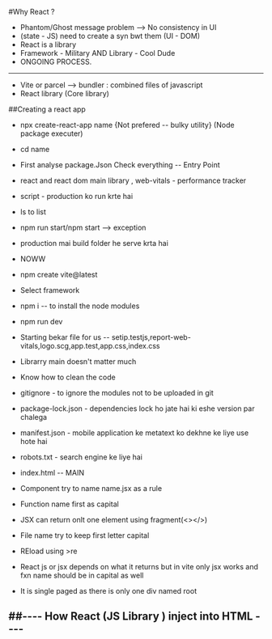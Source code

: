 #Why React ?
- Phantom/Ghost message problem --> No consistency in UI
- (state - JS) need to create a syn bwt them (UI - DOM)
- React is a library
- Framework - Military AND Library - Cool Dude
- ONGOING PROCESS.

---------------

- Vite or parcel --> bundler : combined files of javascript
- React library (Core library)


##Creating a react app

- npx create-react-app name {Not prefered -- bulky utility} (Node package executer)
- cd name
- First analyse package.Json Check everything -- Entry Point
- react and react dom main library , web-vitals - performance tracker
- script - production ko run krte hai 
- ls to list 
- npm run start/npm start --> exception 
- production mai build folder he serve krta hai 

- NOWW 
- npm create vite@latest
- Select framework
- npm i -- to install the node modules
- npm run dev

- Starting bekar file for us -- setip.testjs,report-web-vitals,logo.scg,app.test,app.css,index.css
- Librarry main doesn't matter much
- Know how to clean the code 
- gitignore - to ignore the modules not to be uploaded in git 
- package-lock.json - dependencies lock ho jate hai ki eshe version par chalega
- manifest.json - mobile application ke metatext ko dekhne ke liye use hote hai
- robots.txt - search engine ke liye hai
- index.html -- MAIN 
- Component try to name name.jsx as a rule 
- Function name first as capital 
- JSX can return onlt one element using fragment(<></>)
- File name try to keep first letter capital
- REload using >re
- React js or jsx depends on what it returns but in vite only jsx works and fxn name should be in capital as well
- It is single paged as there is only one div named root 

##---- How React (JS Library ) inject into HTML ----
- 
